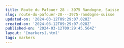 ```yaml
---
title: Route du Pafouer 28 - 3975 Randogne, Suisse
slug: route-du-pafouer-28---3975-randogne-suisse
updated-on: '2024-03-12T09:29:07.028Z'
created-on: '2024-03-12T09:29:07.028Z'
published-on: '2024-03-12T09:29:45.564Z'
layout: '[markers].html'
tags: markers
---
```



